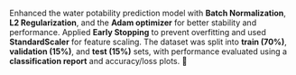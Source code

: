 Enhanced the water potability prediction model with **Batch Normalization**, **L2 Regularization**, and the **Adam optimizer** for better stability and performance. Applied **Early Stopping** to prevent overfitting and used **StandardScaler** for feature scaling. The dataset was split into **train (70%)**, **validation (15%)**, and **test (15%)** sets, with performance evaluated using a **classification report** and accuracy/loss plots. 🚀